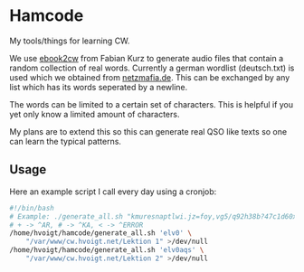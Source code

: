 Hamcode
=======

My tools/things for learning CW.

We use [ebook2cw][1] from Fabian Kurz to generate audio files that
contain a random collection of real words. Currently a german wordlist
(deutsch.txt) is used which we obtained from [netzmafia.de][2]. This
can be exchanged by any list which has its words seperated by a
newline.

The words can be limited to a certain set of characters. This is
helpful if you yet only know a limited amount of characters.

My plans are to extend this so this can generate real QSO like texts
so one can learn the typical patterns.

Usage
-----

Here an example script I call every day using a cronjob:

```bash
#!/bin/bash
# Example: ./generate_all.sh "kmuresnaptlwi.jz=foy,vg5/q92h38b?47c1d60x+#" output
# + -> ^AR, # -> ^KA, < -> ^ERROR
/home/hvoigt/hamcode/generate_all.sh 'elv0' \
	"/var/www/cw.hvoigt.net/Lektion 1" >/dev/null
/home/hvoigt/hamcode/generate_all.sh 'elv0aqs' \
	"/var/www/cw.hvoigt.net/Lektion 2" >/dev/null
```

[1]: https://fkurz.net/ham/ebook2cw.html
[2]: http://www.netzmafia.de/software/wordlists/deutsch.txt

